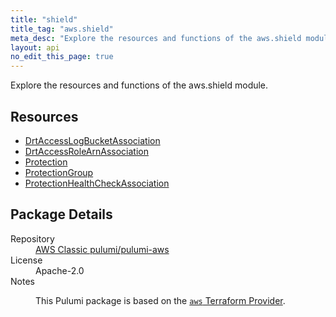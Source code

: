 ```yaml
---
title: "shield"
title_tag: "aws.shield"
meta_desc: "Explore the resources and functions of the aws.shield module."
layout: api
no_edit_this_page: true
---
```


<!-- WARNING: this file was generated by Pulumi Docs Generator. -->
<!-- Do not edit by hand unless you're certain you know what you are doing! -->

Explore the resources and functions of the aws.shield module.

<h2 id="resources">Resources</h2>
<ul class="api">
    <li><a href="drtaccesslogbucketassociation/" title="DrtAccessLogBucketAssociation"><span class="api-symbol api-symbol--resource"></span>DrtAccessLogBucketAssociation</a></li>
    <li><a href="drtaccessrolearnassociation/" title="DrtAccessRoleArnAssociation"><span class="api-symbol api-symbol--resource"></span>DrtAccessRoleArnAssociation</a></li>
    <li><a href="protection/" title="Protection"><span class="api-symbol api-symbol--resource"></span>Protection</a></li>
    <li><a href="protectiongroup/" title="ProtectionGroup"><span class="api-symbol api-symbol--resource"></span>ProtectionGroup</a></li>
    <li><a href="protectionhealthcheckassociation/" title="ProtectionHealthCheckAssociation"><span class="api-symbol api-symbol--resource"></span>ProtectionHealthCheckAssociation</a></li>
</ul>

<h2 id="package-details">Package Details</h2>
<dl class="package-details">
	<dt>Repository</dt>
	<dd><a href="https://github.com/pulumi/pulumi-aws">AWS Classic pulumi/pulumi-aws</a></dd>
	<dt>License</dt>
	<dd>Apache-2.0</dd>
	<dt>Notes</dt>
	<dd><p>This Pulumi package is based on the <a href="https://github.com/hashicorp/terraform-provider-aws"><code>aws</code> Terraform Provider</a>.</p>
</dd>
</dl>

